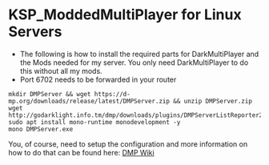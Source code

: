 # KSP_ModdedMultiPlayer for Linux Servers

- The following is how to install the required parts for DarkMultiPlayer and the Mods needed for my server. You only need DarkMultiPlayer to do this without all my mods.
- Port 6702 needs to be forwarded in your router
```
mkdir DMPServer && wget https://d-mp.org/downloads/release/latest/DMPServer.zip && unzip DMPServer.zip
wget http://godarklight.info.tm/dmp/downloads/plugins/DMPServerListReporter2/DMPServerListReporter.dll
sudo apt install mono-runtime monodevelopment -y
mono DMPServer.exe
```
You, of course, need to setup the configuration and more information on how to do that can be found here: <a href="http://d-mp.org/w/Main_Page">DMP Wiki</a>
